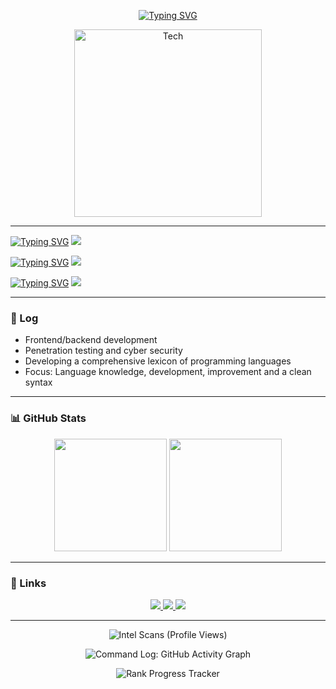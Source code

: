 <p align="center">
<a href="https://git.io/typing-svg"><img src="https://readme-typing-svg.herokuapp.com?font=Share+Tech&size=30&duration=7000&pause=1000&color=97BA01&center=true&vCenter=true&repeat=false&width=435&lines=Welcome" alt="Typing SVG" /></a>
</p>

<p align="center">
  <img src="https://media0.giphy.com/media/v1.Y2lkPTc5MGI3NjExNnowZjZ2aDh2M2xjcmphcDVycW16MDNhNTZlYXR3ZGQ5bWEycDhuaCZlcD12MV9pbnRlcm5hbF9naWZfYnlfaWQmY3Q9Zw/uPzrss8KmiKND7QzFM/giphy.gif" width="300" alt="Tech" />
</p>

---

<p></p>
<a href="https://git.io/typing-svg"><img src="https://readme-typing-svg.herokuapp.com?font=Share+Tech&size=25&duration=7000&pause=1000&color=63EAF7&repeat=false&width=435&lines=%3C%2F%3E+Programming" alt="Typing SVG" /></a>
  <img src="https://skillicons.dev/icons?i=html,js,java,python,git,github,linux,raspberrypi" />

<p></p>
<a href="https://git.io/typing-svg"><img src="https://readme-typing-svg.herokuapp.com?font=Share+Tech&size=25&duration=7000&pause=1000&color=63EAF7&repeat=false&width=435&lines=%3C%2F%3E+Still+in+Development" alt="Typing SVG" /></a>
  <img src="https://skillicons.dev/icons?i=c,cs,cpp,css,vscode,visualstudio,react,nextjs,nodejs,docker,tailwind" />

<p></p>
<a href="https://git.io/typing-svg"><img src="https://readme-typing-svg.herokuapp.com?font=Share+Tech&size=25&duration=7000&pause=1000&color=63EAF7&repeat=false&width=435&lines=%3C%2F%3E+Other" alt="Typing SVG" /></a>
  <img src="https://skillicons.dev/icons?i=ps,ae,redhat,ubuntu,kali,windows" />

---

### 🧱 Log

- Frontend/backend development
- Penetration testing and cyber security
- Developing a comprehensive lexicon of programming languages  
- Focus: Language knowledge, development, improvement and a clean syntax

---

### 📊 GitHub Stats

<p align="center">
  <img src="https://github-readme-stats.vercel.app/api?username=HazyGravy&show_icons=true&hide_border=true&theme=merko" height="180em"/>
  <img src="https://github-readme-streak-stats.herokuapp.com/?user=HazyGravy&hide_border=true&theme=merko&ring=FF4F4F&fire=FF4F4F" height="180em"/>
</p>

---

### 🔗 Links

<p align="center">
  <a href="https://github.com/HazyGravy">
    <img src="https://img.shields.io/badge/GitHub%20Base-0D1117?style=for-the-badge&logo=github&logoColor=white" />
  </a>
  <a href="mailto:skilledgravy@yahoo.com">
    <img src="https://img.shields.io/badge/%20Comms-DB4437?style=for-the-badge&logo=gmail&logoColor=white" />
  </a>
  <a href="https://hazygravy.neocities.org/">
    <img src="https://img.shields.io/badge/Intel%20Network-0A66C2?style=for-the-badge&logo=linkedin&logoColor=white" />
  </a>
</p>

---

<p align="center">
  <img src="https://komarev.com/ghpvc/?username=HazyGravy&color=red" alt="Intel Scans (Profile Views)"/>
</p>

<p align="center">
  <img src="https://github-readme-activity-graph.vercel.app/graph?username=HazyGravy&theme=github-compact&hide_border=true&color=FF4F4F" alt="Command Log: GitHub Activity Graph"/>
</p>

<p align="center">
  <img src="https://github-profile-trophy.vercel.app/?username=HazyGravy&theme=gruvbox&margin-w=10&row=1&no-frame=true" alt="Rank Progress Tracker"/>
</p>

